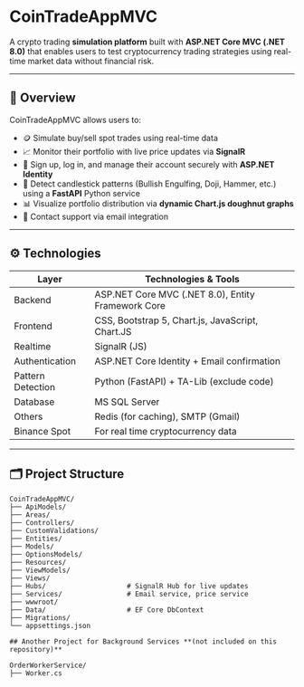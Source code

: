 # CoinTradeAppMVC

A crypto trading **simulation platform** built with **ASP.NET Core MVC (.NET 8.0)** that enables users to test cryptocurrency trading strategies using real-time market data without financial risk.

---

## 📌 Overview

CoinTradeAppMVC allows users to:

- 🪙 Simulate buy/sell spot trades using real-time data
- 📈 Monitor their portfolio with live price updates via **SignalR**
- 🔐 Sign up, log in, and manage their account securely with **ASP.NET Identity**
- 🧠 Detect candlestick patterns (Bullish Engulfing, Doji, Hammer, etc.) using a **FastAPI** Python service
- 📊 Visualize portfolio distribution via **dynamic Chart.js doughnut graphs**
- 💬 Contact support via email integration

---

## ⚙️ Technologies

| Layer        | Technologies & Tools                                   |
|--------------|--------------------------------------------------------|
| Backend      | ASP.NET Core MVC (.NET 8.0), Entity Framework Core     |
| Frontend     | CSS, Bootstrap 5, Chart.js, JavaScript, Chart.JS       |
| Realtime     | SignalR   (JS)                                         |
| Authentication | ASP.NET Core Identity + Email confirmation           |
| Pattern Detection | Python (FastAPI) + TA-Lib (exclude code)          |
| Database     | MS SQL Server                                          |
| Others       | Redis (for caching), SMTP (Gmail)                      |
| Binance Spot | For real time cryptocurrency data                      |
---

## 🗂️ Project Structure

```plaintext
CoinTradeAppMVC/
├── ApiModels/
├── Areas/
├── Controllers/
├── CustomValidations/
├── Entities/
├── Models/
├── OptionsModels/
├── Resources/
├── ViewModels/
├── Views/
├── Hubs/                    # SignalR Hub for live updates
├── Services/                # Email service, price service
├── wwwroot/
├── Data/                    # EF Core DbContext
├── Migrations/
└── appsettings.json

## Another Project for Background Services **(not included on this repository)**

OrderWorkerService/
├── Worker.cs
